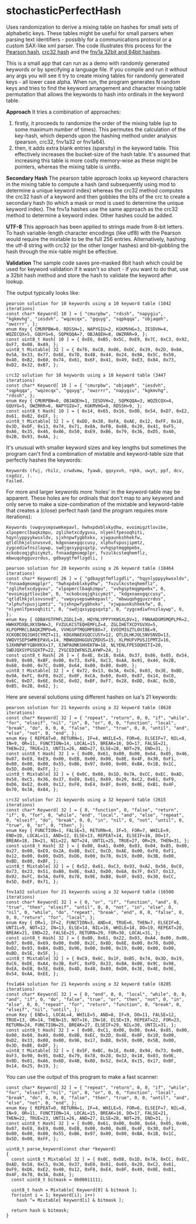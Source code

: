 # stochasticPerfectHash
Uses randomization to derive a mixing table on hashes for small sets of alphabetic keys. These tables might be
 useful for small parsers when parsing text identifiers - possibly for a communications protocol or a custom
 SAX-like xml parser. The code illustrates this process for the [Pearson hash](http://cs.mwsu.edu/~griffin/courses/2133/downloads/Spring11/p677-pearson.pdf),
[crc32 hash](http://web.mit.edu/freebsd/head/sys/libkern/crc32.c) and the [fnv1a 32bit and 64bit hashes](https://en.wikipedia.org/wiki/Fowler%E2%80%93Noll%E2%80%93Vo_hash_function).

This is a small app that can run as a demo with randomly generated keywords or by specifying a language file.
 If you compile and run it without any args you will see it
 try to create mixing tables for randomly generated keys - all lower case alpha.
 When run, the program generates N random keys and tries to find the keyword arrangement and character mixing
 table permutation that allows
 the keywords to hash into ordinals in the keyword table.

**Approach** It tries a combination of approaches:
1. firstly, it proceeds to randomize the order of the mixing table (up to some maximum number of times). This permutes
 the calculation of the key-hash, which depends upon the hashing method under analysis (pearson, crc32, fnv1a32 or fnv1a64).
2. then, it adds extra blank entries (sparsity) in the keyword table. This effectively increases the bucket-size of the
 hash table. It's assumed that increasing this table is more costly memory-wise as these might be pointers, whereas
 the mixing table is uint8s.

 **Secondary Hash** The pearson table approach looks up keyword characters in the mixing table to compute a hash (and subsequently using
 mod to determine a unique keyword index) whereas the crc32 method
 computes the crc32 hash of a keyword and then gobbles the bits of the crc to create a secondary hash (to which a mask or mod is
 used to determine the unique keyword index). The fnv1a hashes use the same approach as the crc32 method to determine a keyword
 index. Other hashes could be added.

 **UTF-8** This approach has been applied to strings made from 8-bit letters. To hash variable-length
character encodings (like utf8) with the Pearson would require the mixtable to be the
full 256 entries. Alternatively, hashing the utf-8 string with crc32 (or the other longer hashes) and
bit-gobbling the hash through the mix-table might be effective.

 **Validation** The sample code saves pre-masked 8bit hash which could be used for keyword validation if it wasn't so short - if you want to
 do that, use a 32bit hash method and store the hash to validate the keyword after lookup.
 
The output typically looks like:
```
pearson solution for 10 keywords using a 10 keyword table (1042 iterations)
const char* Keyword[ 10 ] = { "cmurpbw", "rdssh", "napygiu", "kgkmvhg", "iesdvh", "wqzecqx", "gquyg", "sqpkqqa", "objaqeh", "owzrrr", };
enum Key { CMURPBW=0, RDSSH=1, NAPYGIU=2, KGKMVHG=3, IESDVH=4, WQZECQX=5, GQUYG=6, SQPKQQA=7, OBJAQEH=8, OWZRRR=9, };
const uint8_t Hash[ 10 ] = { 0xE6, 0xB5, 0x5C, 0xE9, 0x7C, 0xC3, 0x92, 0xF7, 0x08, 0xA9, };
uint8_t Mixtable[ 32 ] = { 0x76, 0xCB, 0x86, 0xDC, 0x39, 0x2D, 0x8A, 0x5A, 0x33, 0x77, 0x6E, 0x7D, 0x4B, 0x44, 0x24, 0x9A, 0x5C, 0x50, 0x40, 0xB2, 0x60, 0x74, 0x61, 0x6F, 0x41, 0x49, 0xE3, 0x84, 0x73, 0xD2, 0x32, 0xB7, };

crc32 solution for 10 keywords using a 10 keyword table (3447 iterations)
const char* Keyword[ 10 ] = { "cmurpbw", "objaqeh", "iesdvh", "sqpkqqa", "wqzecqx", "gquyg", "owzrrr", "napygiu", "kgkmvhg", "rdssh", };
enum Key { CMURPBW=0, OBJAQEH=1, IESDVH=2, SQPKQQA=3, WQZECQX=4, GQUYG=5, OWZRRR=6, NAPYGIU=7, KGKMVHG=8, RDSSH=9, };
const uint8_t Hash[ 10 ] = { 0x14, 0x65, 0x16, 0x0D, 0x54, 0xD7, 0xE2, 0x61, 0xB2, 0xEF, };
uint8_t Mixtable[ 32 ] = { 0xDD, 0x38, 0xFA, 0xAE, 0x12, 0xFF, 0x18, 0x3D, 0xDF, 0x13, 0x74, 0x71, 0x8A, 0xFB, 0x6B, 0x20, 0x41, 0xF5, 0xA6, 0x35, 0x46, 0x86, 0x50, 0xE9, 0xB6, 0x79, 0x36, 0xD5, 0x40, 0x2B, 0x93, 0xAA, };
```

It's unusual with smaller keyword sizes and key lengths but sometimes the program can't find a combination 
 of mixtable and keyword-table size that perfectly hashes the keywords:
```
Keywords (fuj, rhilz, crwdvmw, fyawb, qqxyxvh, rqkk, uwyt, ppf, dcv, cxgdzz, ).
Failed.
```

For more and larger keywords more 'holes' in the keyword-table may be apparent. These holes are for ordinals that don't
 map to any keyword and only serve to make a size-combination of the mixtable and keyword-table that creates a
 (close) perfect hash (and the program requires more iterations):
```
Keywords (vwqvysepswmkepavl, hwhxpdxblxkydhw, evoimigztlovibe, xlpopmrclbaqkzmpu, zglihetxcdygvxu, nlyenlfpesoqhiti, hqynlyppyykwsxldv, sjxhnpwfygbhxkx, xjwpaunkshhekfw, qtldlhkjolsnvsnvd, kdgxnaexgqccusy, xlphufvpusjipmtz, zygcediwfnszlaywp, swdjqxsypgsqxtp, vvhgsptmqgmpebx, xckobcoqjghicymzt, fnnaadgmsmqplpr, fvzulkcsteqhemflz, mbwuqohgguvzrdus, gdbaygtfmflzgdli, )

pearson solution for 20 keywords using a 26 keyword table (18464 iterations)
const char* Keyword[ 26 ] = { "gdbaygtfmflzgdli", "hqynlyppyykwsxldv", "fnnaadgmsmqplpr", "hwhxpdxblxkydhw", "fvzulkcsteqhemflz", "zglihetxcdygvxu", "xlpopmrclbaqkzmpu", "vvhgsptmqgmpebx", 0, "evoimigztlovibe", 0, "xckobcoqjghicymzt", "kdgxnaexgqccusy", "qtldlhkjolsnvsnvd", "vwqvysepswmkepavl", "mbwuqohgguvzrdus", "xlphufvpusjipmtz", "sjxhnpwfygbhxkx", "xjwpaunkshhekfw", 0, "nlyenlfpesoqhiti", 0, "swdjqxsypgsqxtp", 0, "zygcediwfnszlaywp", 0, };
enum Key { GDBAYGTFMFLZGDLI=0, HQYNLYPPYYKWSXLDV=1, FNNAADGMSMQPLPR=2, HWHXPDXBLXKYDHW=3, FVZULKCSTEQHEMFLZ=4, ZGLIHETXCDYGVXU=5, XLPOPMRCLBAQKZMPU=6, VVHGSPTMQGMPEBX=7, EVOIMIGZTLOVIBE=9, XCKOBCOQJGHICYMZT=11, KDGXNAEXGQCCUSY=12, QTLDLHKJOLSNVSNVD=13, VWQVYSEPSWMKEPAVL=14, MBWUQOHGGUVZRDUS=15, XLPHUFVPUSJIPMTZ=16, SJXHNPWFYGBHXKX=17, XJWPAUNKSHHEKFW=18, NLYENLFPESOQHITI=20, SWDJQXSYPGSQXTP=22, ZYGCEDIWFNSZLAYWP=24, };
const uint8_t Hash[ 26 ] = { 0x4E, 0x1B, 0x6A, 0x37, 0x86, 0x05, 0x54, 0x89, 0x00, 0xBF, 0x00, 0x73, 0xF6, 0xC3, 0xAA, 0x91, 0x44, 0x2B, 0x60, 0x00, 0x7C, 0x00, 0x64, 0x00, 0x80, 0x00, };
uint8_t Mixtable[ 32 ] = { 0x72, 0x13, 0x3A, 0xC6, 0x03, 0x3E, 0xBD, 0x9A, 0xFC, 0xF0, 0x2C, 0x0F, 0xCA, 0x69, 0x49, 0x87, 0x14, 0xC0, 0x6C, 0xD7, 0x6E, 0x5E, 0x02, 0xBF, 0xF7, 0x28, 0xDD, 0xAC, 0x3D, 0xB5, 0x2B, 0x62, };
```

Here are several solutions using different hashes on lua's 21 keywords:
```
pearson solution for 21 keywords using a 32 keyword table (8628 iterations)
const char* Keyword[ 32 ] = { "repeat", "return", 0, 0, "if", "while", "for", "elseif", "nil", "in", 0, "or", 0, 0, "function", "local", "break", "do", 0, 0, 0, "false", "then", "true", 0, 0, "until", "and", "else", "not", 0, "end", };
enum Key { REPEAT=0, RETURN=1, IF=4, WHILE=5, FOR=6, ELSEIF=7, NIL=8, IN=9, OR=11, FUNCTION=14, LOCAL=15, BREAK=16, DO=17, FALSE=21, THEN=22, TRUE=23, UNTIL=26, AND=27, ELSE=28, NOT=29, END=31, };
const uint8_t Hash[ 32 ] = { 0x00, 0x61, 0x00, 0x00, 0x64, 0x05, 0x46, 0x87, 0xE8, 0xE9, 0x00, 0xEB, 0x00, 0x00, 0x8E, 0x4F, 0x30, 0xF1, 0x00, 0x00, 0x00, 0x55, 0xB6, 0x97, 0x00, 0x00, 0xBA, 0x1B, 0x1C, 0x5D, 0x00, 0xFF, };
uint8_t Mixtable[ 32 ] = { 0x0C, 0x08, 0x1D, 0x7A, 0xCC, 0xEC, 0xAD, 0x58, 0xC5, 0x36, 0x37, 0xE0, 0x01, 0x69, 0x20, 0xC2, 0x61, 0xF9, 0xD6, 0xE2, 0x40, 0x12, 0xF8, 0xE4, 0x8F, 0x49, 0x0E, 0xB1, 0x4F, 0x70, 0x3A, 0x84, };

crc32 solution for 21 keywords using a 32 keyword table (2615 iterations)
const char* Keyword[ 32 ] = { 0, "function", 0, "false", "return", "if", 0, "for", 0, "while", "end", "local", "and", "else", "repeat", 0, "elseif", "do", "break", 0, 0, "in", "nil", 0, "not", "until", 0, "true", 0, "or", 0, "then", };
enum Key { FUNCTION=1, FALSE=3, RETURN=4, IF=5, FOR=7, WHILE=9, END=10, LOCAL=11, AND=12, ELSE=13, REPEAT=14, ELSEIF=16, DO=17, BREAK=18, IN=21, NIL=22, NOT=24, UNTIL=25, TRUE=27, OR=29, THEN=31, };
const uint8_t Hash[ 32 ] = { 0x00, 0xA1, 0x00, 0x03, 0x04, 0x85, 0x00, 0x27, 0x00, 0xE9, 0x2A, 0x8B, 0xCC, 0xCD, 0xAE, 0x00, 0xF0, 0xF1, 0x12, 0x00, 0x00, 0xD5, 0xD6, 0x00, 0x78, 0x19, 0x00, 0x3B, 0x00, 0xBD, 0x00, 0xBF, };
uint8_t Mixtable[ 32 ] = { 0x52, 0x61, 0xC3, 0x93, 0xA2, 0x56, 0xC0, 0x73, 0x23, 0x51, 0xB0, 0x0E, 0xA3, 0xD0, 0x6A, 0x7F, 0x57, 0x13, 0x92, 0xFC, 0x5A, 0xF9, 0x78, 0x9E, 0xB8, 0x4F, 0x83, 0x30, 0xCC, 0x5D, 0xEF, 0x71, };

fnv1a32 solution for 21 keywords using a 32 keyword table (16500 iterations)
const char* Keyword[ 32 ] = { 0, "or", "if", "function", "and", 0, "true", "then", "elseif", "until", 0, 0, "not", "in", "else", 0, "nil", 0, "while", "do", "repeat", "break", "end", 0, 0, "false", 0, 0, 0, "return", "for", "local", };
enum Key { OR=1, IF=2, FUNCTION=3, AND=4, TRUE=6, THEN=7, ELSEIF=8, UNTIL=9, NOT=12, IN=13, ELSE=14, NIL=16, WHILE=18, DO=19, REPEAT=20, BREAK=21, END=22, FALSE=25, RETURN=29, FOR=30, LOCAL=31, };
const uint8_t Hash[ 32 ] = { 0x00, 0x61, 0x22, 0x03, 0xA4, 0x00, 0x06, 0x07, 0x08, 0x69, 0x00, 0x00, 0x2C, 0x8D, 0x6E, 0x00, 0x70, 0x00, 0xD2, 0x93, 0xB4, 0xB5, 0x96, 0x00, 0x00, 0x19, 0x00, 0x00, 0x00, 0xBD, 0x5E, 0x5F, };
uint8_t Mixtable[ 32 ] = { 0xC8, 0x6C, 0x1F, 0xB5, 0x74, 0x3D, 0x19, 0xC6, 0xDE, 0xA4, 0x3B, 0xFC, 0xFD, 0x33, 0x8A, 0x00, 0x9C, 0x98, 0xEA, 0xEB, 0x5E, 0xE6, 0x4D, 0x40, 0xA9, 0xD0, 0x3E, 0x4E, 0x9E, 0x54, 0xAA, 0xEE, };

fnv1a64 solution for 21 keywords using a 32 keyword table (8285 iterations)
const char* Keyword[ 32 ] = { 0, "end", 0, 0, "local", "while", 0, 0, "and", "if", 0, "do", "false", "true", "or", "then", "not", 0, "in", "else", 0, 0, "repeat", "for", "return", "function", 0, "break", 0, "elseif", "nil", "until", };
enum Key { END=1, LOCAL=4, WHILE=5, AND=8, IF=9, DO=11, FALSE=12, TRUE=13, OR=14, THEN=15, NOT=16, IN=18, ELSE=19, REPEAT=22, FOR=23, RETURN=24, FUNCTION=25, BREAK=27, ELSEIF=29, NIL=30, UNTIL=31, };
const uint8_t Hash[ 32 ] = { 0x00, 0xC1, 0x00, 0x00, 0xA4, 0x85, 0x00, 0x00, 0x68, 0xA9, 0x00, 0x8B, 0xEC, 0x2D, 0x4E, 0x0F, 0x10, 0x00, 0xD2, 0x33, 0x00, 0x00, 0x96, 0x17, 0xB8, 0x59, 0x00, 0x5B, 0x00, 0x3D, 0xBE, 0xDF, };
uint8_t Mixtable[ 32 ] = { 0x5F, 0xBC, 0x1E, 0x40, 0x94, 0x73, 0x00, 0xF3, 0x90, 0x95, 0xB2, 0x79, 0x78, 0x28, 0x32, 0x18, 0x03, 0x9E, 0x9D, 0x01, 0xA6, 0x6D, 0x4B, 0x8D, 0x52, 0xCA, 0x15, 0x17, 0xBF, 0x14, 0x25, 0x19, };
```

You can use the output of this program to make a fast scanner:

```
const char* Keyword[ 32 ] = { "repeat", "return", 0, 0, "if", "while", "for", "elseif", "nil", "in", 0, "or", 0, 0, "function", "local", "break", "do", 0, 0, 0, "false", "then", "true", 0, 0, "until", "and", "else", "not", 0, "end", };
enum Key { REPEAT=0, RETURN=1, IF=4, WHILE=5, FOR=6, ELSEIF=7, NIL=8, IN=9, OR=11, FUNCTION=14, LOCAL=15, BREAK=16, DO=17, FALSE=21, THEN=22, TRUE=23, UNTIL=26, AND=27, ELSE=28, NOT=29, END=31, };
const uint8_t Hash[ 32 ] = { 0x00, 0x61, 0x00, 0x00, 0x64, 0x05, 0x46, 0x87, 0xE8, 0xE9, 0x00, 0xEB, 0x00, 0x00, 0x8E, 0x4F, 0x30, 0xF1, 0x00, 0x00, 0x00, 0x55, 0xB6, 0x97, 0x00, 0x00, 0xBA, 0x1B, 0x1C, 0x5D, 0x00, 0xFF, };

uint8_t parse_keyword(const char *keyword)
{
  const uint8_t Mixtable[ 32 ] = { 0x0C, 0x08, 0x1D, 0x7A, 0xCC, 0xEC, 0xAD, 0x58, 0xC5, 0x36, 0x37, 0xE0, 0x01, 0x69, 0x20, 0xC2, 0x61, 0xF9, 0xD6, 0xE2, 0x40, 0x12, 0xF8, 0xE4, 0x8F, 0x49, 0x0E, 0xB1, 0x4F, 0x70, 0x3A, 0x84, };
  const uint8_t bitmask = 0b00011111;

  uint8_t hash = Mixtable[ Keyword[0] & bitmask ];
  for(uint i = 1; keyword[i]; i++)
    hash ^= Mixtable[ Keyword[i] & bitmask ];
        
  return hash & bitmask;
}
```
